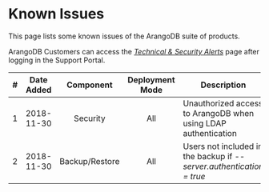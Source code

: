 Known Issues
============

This page lists some known issues of the ArangoDB suite of products. 

ArangoDB Customers can access the [_Technical & Security Alerts_](https://arangodb.atlassian.net/servicedesk/customer/kb/view/223903745) page after logging in the Support Portal.



| # | Date Added | Component | Deployment Mode | Description | Affect Versions | Fixed in Versions |  Reference |
|---|------------|:---------:|:---------------:|-------------|-----------------|-------------------|------------|
| 1 | 2018-11-30 | Security | All | Unauthorized access to ArangoDB when using LDAP authentication |  3.2.0 to 3.2.16 & 3.3.0 to 3.3.18 | 3.2.17 & 3.3.19 | [Link for ArangoDB Customers](https://arangodb.atlassian.net/servicedesk/customer/kb/view/223903752) |
| 2 | 2018-11-30 | Backup/Restore | All | Users not included in the backup if _--server.authentication = true_ | 3.3.0 to 3.3.13 | 3.3.14 | [Link for ArangoDB Customers](https://arangodb.atlassian.net/servicedesk/customer/kb/view/226557953) |
